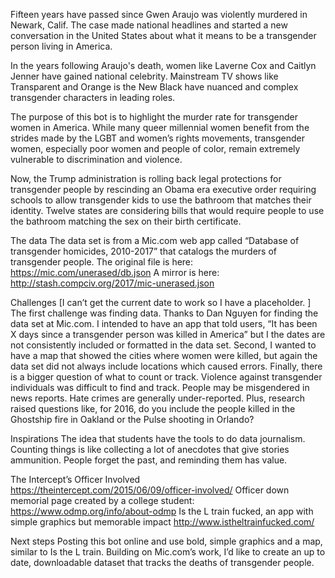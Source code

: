 Fifteen years have passed since Gwen Araujo was violently murdered in Newark, Calif. The case made national headlines and started a new conversation in the United States about what it means to be a transgender person living in America.

In the years following Araujo's death, women like Laverne Cox  and Caitlyn Jenner have gained national celebrity. Mainstream TV shows like Transparent and Orange is the New Black have nuanced and complex transgender characters in leading roles.

The purpose of this bot is to highlight the murder rate for transgender women in America. While many queer millennial women benefit from the strides made by the LGBT and women’s rights movements, transgender women, especially poor women and people of color, remain extremely vulnerable to discrimination and violence.

Now, the Trump administration is rolling back legal protections for transgender people by rescinding an Obama era executive order requiring schools to allow transgender kids to use the bathroom that matches their identity.  Twelve states are considering bills that would require people to use the bathroom matching the sex on their birth certificate.

The data
The data set is from a Mic.com web app called “Database of transgender homicides, 2010-2017” that catalogs the murders of transgender people.
The original file is here: https://mic.com/unerased/db.json
A mirror is here:
http://stash.compciv.org/2017/mic-unerased.json

Challenges
[I can’t get the current date to work so I have a placeholder. ]
The first challenge was finding data. Thanks to Dan Nguyen for finding the data set at Mic.com.
I intended to have an app that told users, “It has been X days since a transgender person was killed in America” but I the dates are not consistently included or formatted in the data set. Second, I wanted to have a map that showed the cities where women were killed, but again the data set did not always include locations which caused errors.
Finally, there is a bigger question of what to count or track. Violence against transgender individuals was difficult to find and track. People may be misgendered in news reports. Hate crimes are generally under-reported.
Plus, research raised questions like, for 2016, do you include the people killed in the Ghostship fire in Oakland or the Pulse shooting in Orlando?

Inspirations
The idea that students have the tools to do data journalism. Counting things is like collecting a lot of anecdotes that give stories ammunition.  People forget the past, and reminding them has value.

The Intercept’s Officer Involved  https://theintercept.com/2015/06/09/officer-involved/
Officer down memorial page created by a college student: https://www.odmp.org/info/about-odmp
Is the L train fucked, an app with simple graphics but memorable impact http://www.istheltrainfucked.com/

Next steps
Posting this bot online and use bold, simple graphics and a map, similar to Is the L train.
Building on Mic.com’s work, I’d like to create an up to date, downloadable dataset that tracks the deaths of transgender people.
